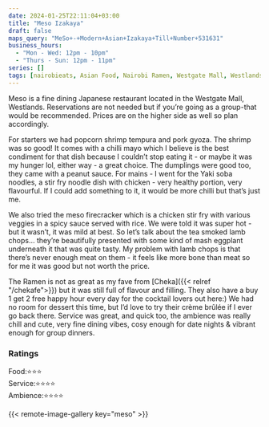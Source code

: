 ```yaml
---
date: 2024-01-25T22:11:04+03:00
title: "Meso Izakaya"
draft: false
maps_query: "MeSo+-+Modern+Asian+Izakaya+Till+Number+531631"
business_hours:
  - "Mon - Wed: 12pm - 10pm"
  - "Thurs - Sun: 12pm - 11pm"
series: []
tags: [nairobieats, Asian Food, Nairobi Ramen, Westgate Mall, Westlands]
---
```


Meso is a fine dining Japanese restaurant located in the Westgate Mall, Westlands. Reservations are not needed but if you’re going as a group-that would be recommended. Prices are on the higher side as well so plan accordingly.

For starters we had popcorn shrimp tempura and pork gyoza. The shrimp was so good! It comes with a chilli mayo which I believe is the best condiment for that dish because I couldn’t stop eating it - or maybe it was my hunger lol, either way - a great choice. The dumplings were good too, they came with a peanut sauce. For mains - I went for the Yaki soba noodles, a stir fry noodle dish with chicken - very healthy portion, very flavourful. If I could add something to it, it would be more chilli but that’s just me.

We also tried the meso firecracker which is a chicken stir fry with various veggies in a spicy sauce served with rice. We were told it was super hot - but it wasn’t, it was mild at best. So let’s talk about the tea smoked lamb chops… they’re beautifully presented with some kind of mash eggplant underneath it that was quite tasty. My problem with lamb chops is that there’s never enough meat on them - it feels like more bone than meat so for me it was good but not worth the price.

The Ramen is not as great as my fave from [Cheka]({{< relref "/chekafe">}}) but it was still full of flavour and filling. They also have a buy 1 get 2 free happy hour every day for the cocktail lovers out here:) We had no room for dessert this time, but I’d love to try their crème brûlée if I ever go back there. Service was great, and quick too, the ambience was really chill and cute, very fine dining vibes, cosy enough for date nights & vibrant enough for group dinners.

### Ratings

Food:⭐️⭐️⭐️<br>
Service:⭐️⭐️⭐️⭐️<br>
Ambience:⭐️⭐️⭐️⭐️<br>

{{< remote-image-gallery key="meso" >}}
